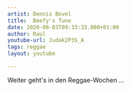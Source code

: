 ```yaml
---
artist: Dennis Bovel
title:  Beefy's Tune
date: 2020-08-03T09:33:33.000+01:00
author: Raul
youtube-url: Judak2P3S_A
tags: reggae
layout: youtube

---
```

Weiter geht's in den Reggae-Wochen … 